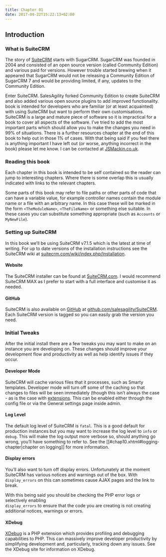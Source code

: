 ```yaml
---
title: Chapter 01
date: 2017-09-22T15:22:13+02:00
---
```


## Introduction

### What is SuiteCRM

The story of [SuiteCRM](https://www.suitecrm.com) starts with SugarCRM. SugarCRM
was founded in 2004 and consisted of an open source version (called Community
Edition) and various paid for versions. However trouble started brewing when it
appeared that SugarCRM would not be releasing a Community Edition of SugarCRM 7
and would be providing limited, if any, updates to the Community Edition.

Enter SuiteCRM. SalesAgility forked Community Edition to create SuiteCRM and
also added various open source plugins to add improved functionality.
book is intended for developers who are familiar (or at least acquainted)
with using SuiteCRM but want to perform their own customisations. SuiteCRM is a
large and mature piece of software so it is impractical for a book to cover all
aspects of the software. I’ve tried to add the most important parts which should
allow you to make the changes you need in 99% of situations. There is a further
resources chapter at the end of this book to help out in those 1% of cases. With
that being said if you feel there is anything important I have left out (or
worse, anything incorrect in the book) please let me know. I can be contacted at
[JSMackin.co.uk](http://www.jsmackin.co.uk).

### Reading this book ###

Each chapter in this book is intended to be self contained so the reader can
jump to interesting chapters. Where there is some overlap this is usually
indicated with links to the relevant chapters.

Some parts of this book may refer to file paths or other parts of code that can
have a variable value, for example controller names contain the module name or a
file with an arbitrary name. In this case these will be marked in the form
<code>&lt;TheModuleName&gt;</code>, <code>&lt;TheFileName&gt;</code> or
something else suitable. In these cases you can substitute something appropriate
(such as <code>Accounts</code> or <code>MyNewFile</code>).

### Setting up SuiteCRM ###

In this book we’ll be using SuiteCRM v7.1.5 which is the latest at time of
writing. For up to date versions of the installation instructions see the
SuiteCRM wiki at
[suitecrm.com/wiki/index.php/Installation](https://suitecrm.com/wiki/index.php/Installation).

#### Website ####

The SuiteCRM installer can be found at [SuiteCRM.com](https://suitecrm.com/). I
would recommend SuiteCRM MAX as I prefer to start with a full interface and
customise it as needed.

#### GitHub ####

SuiteCRM is also available on [GitHub](http://github.com) at
[github.com/salesagility/SuiteCRM](https://github.com/salesagility/SuiteCRM).
Each SuiteCRM version is tagged so you can easily grab the version you need.

### Initial Tweaks ###

After the initial install there are a few tweaks you may want to make on an
instance you are developing on. These changes should improve your development
flow and productivity as well as help identify issues if they occur.

#### Developer Mode ####

SuiteCRM will cache various files that it processes, such as Smarty templates.
Developer mode will turn off some of the caching so that changes to files will
be seen immediately (though this isn’t always the case - as is the case with
[extensions](chap13.xhtml#extensions-chapter). This can be enabled either
through the config file or via the General settings page inside admin.

#### Log Level ####

The default log level of SuiteCRM is <code>fatal</code>. This is a good default
for production instances but you may want to increase the log level to
<code>info</code> or <code>debug</code>. This will make the log output more
verbose so, should anything go wrong, you’ll have something to refer to. See the
[[#chap10.xhtml#logging-chapter|chapter on logging]] for more information.

#### Display errors ####

You’ll also want to turn off display errors. Unfortunately at the moment
SuiteCRM has various notices and warnings out of the box. With
<code>display_errors</code> on this can sometimes cause AJAX pages and the link
to break.

With this being said you should be checking the PHP error logs or selectively
enabling<br /> <code>display_errors</code> to ensure that the code you are
creating is not creating additional notices, warnings or errors.

#### XDebug ####

[XDebug](http://xdebug.org) is a PHP extension which provides profiling and
debugging capabilities to PHP. This can massively improve developer productivity
by simplifying development and, particularly, tracking down any issues. See the
XDebug site for information on XDebug.
